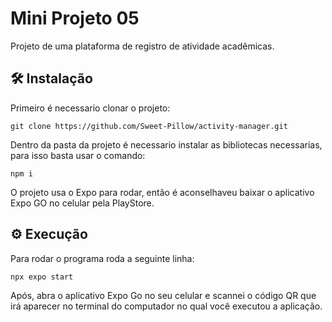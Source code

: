 # Mini Projeto 05

Projeto de uma plataforma de registro de atividade acadêmicas.

## 🛠 Instalação

Primeiro é necessario clonar o projeto:

```
git clone https://github.com/Sweet-Pillow/activity-manager.git
```

Dentro da pasta da projeto é necessario instalar as bibliotecas necessarias, para isso basta usar o comando:

```
npm i
```

O projeto usa o Expo para rodar, então é aconselhaveu baixar o aplicativo Expo GO no celular pela PlayStore.

## ⚙ Execução

Para rodar o programa roda a seguinte linha:

```
npx expo start
```

Após, abra o aplicativo Expo Go no seu celular e scannei o código QR que irá aparecer no terminal do computador no qual você executou a aplicação.